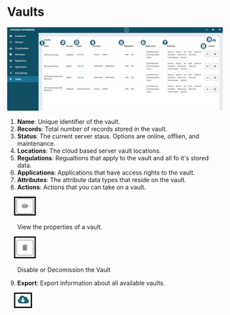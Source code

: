 # Vaults


![vaults](../assets/images/vaults.png "Vaults")

1. **Name**: Unique identifier of the vault.
2. **Records**: Total number of records stored in the vault.
3. **Status**: The current server staus. Options are online, offlien, and maintenance.
4. **Locations**: The cloud based server vault locations.
5. **Regulations**:  Regualtions that apply to the vault and all fo it's stored data.
6. **Applications**: Applications that have access rights to the vault.
7. **Attributes**: The attribute data types that reside on the vault.
8. **Actions**: Actions that you can take on a vault.

&nbsp;&nbsp;&nbsp;&nbsp;![edit](../assets/images/view.png "View")

&nbsp;&nbsp;&nbsp;&nbsp;&nbsp; View the properties of a vault.

&nbsp;&nbsp;&nbsp;&nbsp;![delete](../assets/images/delete.png "Delete")

&nbsp;&nbsp;&nbsp;&nbsp;&nbsp; Disable or Decomission the Vault


9. **Export**: Export information about all available vaults.

&nbsp;&nbsp;&nbsp;&nbsp;![export](../assets/images/export.png "Export")

